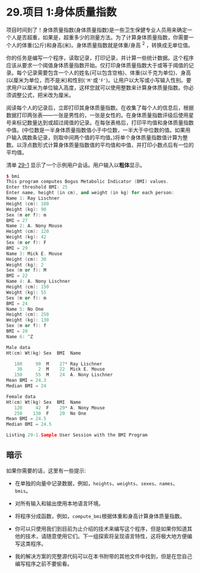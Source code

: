 # 29.项目 1:身体质量指数

项目时间到了！身体质量指数(身体质量指数)是一些卫生保健专业人员用来确定一个人是否超重，如果是，超重多少的测量方法。为了计算身体质量指数，你需要一个人的体重(公斤)和身高(米)。身体质量指数就是体重/身高 <sup>2</sup> ，转换成无单位值。

你的任务是编写一个程序，读取记录，打印记录，并计算一些统计数据。这个程序应该从要求一个阈值身体质量指数开始。仅打印身体质量指数大于或等于阈值的记录。每个记录需要包含一个人的姓名(可以包含空格)、体重(以千克为单位)、身高(以厘米为单位，而不是米)和性别(`'M'`或`'F'`)。让用户以大写或小写输入性别。要求用户以厘米为单位输入高度，这样您就可以使用整数来计算身体质量指数。你必须调整公式，把米改为厘米。

阅读每个人的记录后，立即打印其身体质量指数。在收集了每个人的信息后，根据数据打印两张表——一张是男性的，一张是女性的。在身体质量指数评级后使用星号来标记数量达到或超过阈值的记录。在每张表格后，打印平均值和身体质量指数中值。(中位数是一半身体质量指数值小于中位数，一半大于中位数的值。如果用户输入偶数条记录，则取中间两个值的平均值。)将单个身体质量指数值计算为整数。以浮点数形式计算身体质量指数值的平均值和中值，并打印小数点后有一位的平均值。

清单 [29-1](#PC1) 显示了一个示例用户会话。用户输入以**粗体**显示。

```cpp
$ bmi
This program computes Bogus Metabolic Indicator (BMI) values.
Enter threshold BMI: 25
Enter name, height (in cm), and weight (in kg) for each person:
Name 1: Ray Lischner
Height (cm): 180
Weight (kg): 90
Sex (m or f): m
BMI = 27
Name 2: A. Nony Mouse
Height (cm): 120
Weight (kg): 42
Sex (m or f): F
BMI = 29
Name 3: Mick E. Mouse
Height (cm): 30
Weight (kg): 2
Sex (m or f): M
BMI = 22
Name 4: A. Nony Lischner
Height (cm): 150
Weight (kg): 55
Sex (m or f): m
BMI = 24
Name 5: No One
Height (cm): 250
Weight (kg): 130
Sex (m or f): f
BMI = 20
Name 6: ^Z

Male data
Ht(cm) Wt(kg) Sex  BMI  Name

   180     90  M    27* Ray Lischner
    30      2  M    22  Mick E. Mouse
   150     55  M    24  A. Nony Lischner
Mean BMI = 24.3
Median BMI = 24

Female data
Ht(cm) Wt(kg) Sex  BMI  Name
   120     42  F    29* A. Nony Mouse
   250    130  F    20  No One
Mean BMI = 24.5
Median BMI = 24.5

Listing 29-1.Sample User Session with the BMI Program

```

## 暗示

如果你需要的话，这里有一些提示:

*   在单独的向量中记录数据，例如，`heights`、`weights`、`sexes`、`names`、`bmis`。

*   对所有输入和输出使用本地语言环境。

*   将程序分成函数，例如，`compute_bmi`根据体重和身高计算身体质量指数。

*   你可以只使用我们到目前为止介绍的技术来编写这个程序，但是如果你知道其他的技术，请随意使用它们。下一组探索将呈现语言特性，这将极大地方便编写这类程序。

*   我的解决方案的完整源代码可以在本书附带的其他文件中找到，但是在您自己编写程序之前不要偷看。